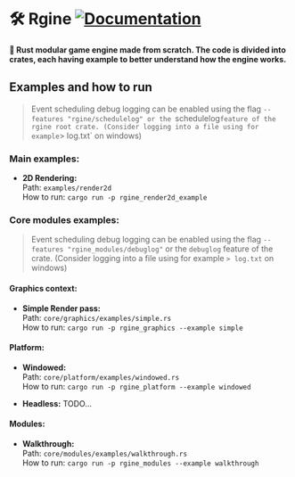 # 🛠 Rgine [![Documentation][doc-img]][doc-url]

[doc-img]: https://img.shields.io/badge/docs.rs-rgine-4d76ae
[doc-url]: https://Swiiz.github.io/rgine

**🦀 Rust modular game engine made from scratch.
The code is divided into crates, each having example to better understand how the engine works.**

## Examples and how to run

> Event scheduling debug logging can be enabled using the flag `--features "rgine/schedulelog" or the `schedulelog` feature of the rgine root crate. (Consider logging into a file using for example `> log.txt` on windows)

### Main examples:

- **2D Rendering:**  
Path: `examples/render2d`  
How to run: `cargo run -p rgine_render2d_example`

### Core modules examples:

> Event scheduling debug logging can be enabled using the flag `--features "rgine_modules/debuglog"` or the `debuglog` feature of the crate. (Consider logging into a file using for example `> log.txt` on windows)

#### Graphics context:

- **Simple Render pass:**  
Path: `core/graphics/examples/simple.rs`  
How to run: `cargo run -p rgine_graphics --example simple`

#### Platform:

- **Windowed:**  
Path: `core/platform/examples/windowed.rs`  
How to run: `cargo run -p rgine_platform --example windowed`

- **Headless:** TODO...

#### Modules:

- **Walkthrough:**  
Path: `core/modules/examples/walkthrough.rs`  
How to run: `cargo run -p rgine_modules --example walkthrough`





